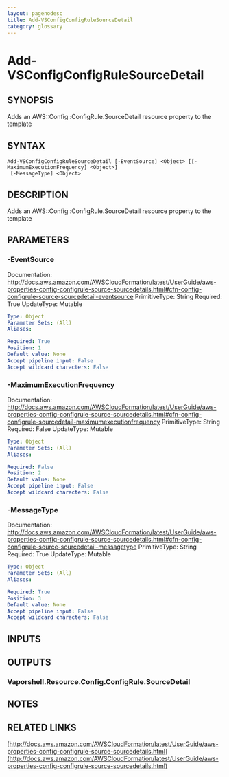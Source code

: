 ```yaml
---
layout: pagenodesc
title: Add-VSConfigConfigRuleSourceDetail
category: glossary
---
```


# Add-VSConfigConfigRuleSourceDetail

## SYNOPSIS
Adds an AWS::Config::ConfigRule.SourceDetail resource property to the template

## SYNTAX

```
Add-VSConfigConfigRuleSourceDetail [-EventSource] <Object> [[-MaximumExecutionFrequency] <Object>]
 [-MessageType] <Object>
```

## DESCRIPTION
Adds an AWS::Config::ConfigRule.SourceDetail resource property to the template

## PARAMETERS

### -EventSource
Documentation: http://docs.aws.amazon.com/AWSCloudFormation/latest/UserGuide/aws-properties-config-configrule-source-sourcedetails.html#cfn-config-configrule-source-sourcedetail-eventsource
PrimitiveType: String
Required: True
UpdateType: Mutable

```yaml
Type: Object
Parameter Sets: (All)
Aliases: 

Required: True
Position: 1
Default value: None
Accept pipeline input: False
Accept wildcard characters: False
```

### -MaximumExecutionFrequency
Documentation: http://docs.aws.amazon.com/AWSCloudFormation/latest/UserGuide/aws-properties-config-configrule-source-sourcedetails.html#cfn-config-configrule-sourcedetail-maximumexecutionfrequency
PrimitiveType: String
Required: False
UpdateType: Mutable

```yaml
Type: Object
Parameter Sets: (All)
Aliases: 

Required: False
Position: 2
Default value: None
Accept pipeline input: False
Accept wildcard characters: False
```

### -MessageType
Documentation: http://docs.aws.amazon.com/AWSCloudFormation/latest/UserGuide/aws-properties-config-configrule-source-sourcedetails.html#cfn-config-configrule-source-sourcedetail-messagetype
PrimitiveType: String
Required: True
UpdateType: Mutable

```yaml
Type: Object
Parameter Sets: (All)
Aliases: 

Required: True
Position: 3
Default value: None
Accept pipeline input: False
Accept wildcard characters: False
```

## INPUTS

## OUTPUTS

### Vaporshell.Resource.Config.ConfigRule.SourceDetail

## NOTES

## RELATED LINKS

[http://docs.aws.amazon.com/AWSCloudFormation/latest/UserGuide/aws-properties-config-configrule-source-sourcedetails.html](http://docs.aws.amazon.com/AWSCloudFormation/latest/UserGuide/aws-properties-config-configrule-source-sourcedetails.html)

